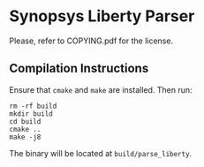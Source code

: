 # Synopsys Liberty Parser

Please, refer to COPYING.pdf for the license.

## Compilation Instructions

Ensure that `cmake` and `make` are installed. Then run:

```
rm -rf build
mkdir build
cd build
cmake ..
make -j8
```

The binary will be located at `build/parse_liberty`.
